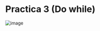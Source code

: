 # Practica 3 (Do while)
![image](https://github.com/GalerdonxD/Practicas-Do-While/assets/147341276/1f7f1e31-273c-43fe-8cf7-034986d44969)
